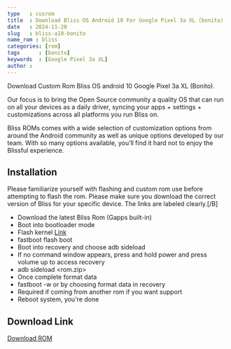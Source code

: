 ```yaml
---
type   : cusrom
title  : Download Bliss OS Android 10 For Google Pixel 3a XL (bonito)
date   : 2024-11-20
slug   : bliss-a10-bonito
name_rom : bliss
categories: [rom]
tags      : [bonito]
keywords  : [Google Pixel 3a XL]
author :
---
```


Download Custom Rom Bliss OS android 10 Google Pixel 3a XL (Bonito).

Our focus is to bring the Open Source community a quality OS that can run on all your devices as a daily driver, syncing your apps + settings + customizations across all platforms you run Bliss on.

Bliss ROMs comes with a wide selection of customization options from around the Android community as well as unique options developed by our team. With so many options available, you’ll find it hard not to enjoy the Blissful experience.

## Installation
Please familiarize yourself with flashing and custom rom use before attempting to flash the rom.  Please make sure you download the correct version of Bliss for your specific device.  The links are labeled clearly.[/B]

- Download the latest Bliss Rom (Gapps built-in)
- Boot into bootloader mode
- Flash kernel [Link](https://sourceforge.net/projects/blissroms/files/Q/bonito/)
- fastboot flash boot <path to boot.img>
- Boot into recovery and choose adb sideload
- If no command window appears, press and hold power and press volume up to access recovery
- adb sideload <rom.zip>
- Once complete format data
- fastboot -w or by choosing format data in recovery
- Required if coming from another rom if you want support
- Reboot system, you're done


## Download Link
[Download ROM](https://sourceforge.net/projects/blissroms/files/Q/)

